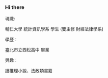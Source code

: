 ### Hi there
現職:

輔仁大學 統計資訊學系 學生 (雙主修 財經法律學系)

學歷：

臺北市立西松高中 畢業

興趣：

讀推理小說、法政類書籍

<!--
**Howard1230/Howard1230** is a ✨ _special_ ✨ repository because its `README.md` (this file) appears on your GitHub profile.

Here are some ideas to get you started:

- 🔭 I’m currently working on ...
- 🌱 I’m currently learning ...
- 👯 I’m looking to collaborate on ...
- 🤔 I’m looking for help with ...
- 💬 Ask me about ...
- 📫 How to reach me: ...
- 😄 Pronouns: ...
- ⚡ Fun fact: ...
-->
